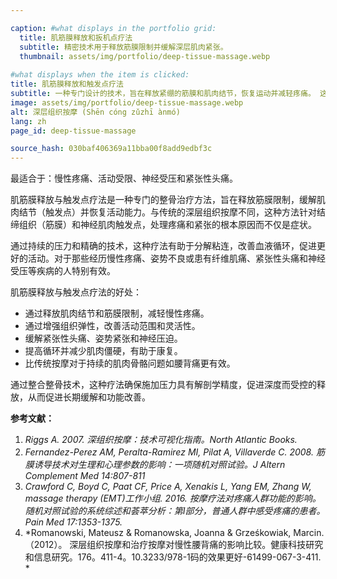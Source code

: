 ```yaml
---

caption: #what displays in the portfolio grid:
  title: 肌筋膜释放和扳机点疗法
  subtitle: 精密技术用于释放筋膜限制并缓解深层肌肉紧张。
  thumbnail: assets/img/portfolio/deep-tissue-massage.webp
  
#what displays when the item is clicked:
title: 肌筋膜释放和触发点疗法
subtitle: 一种专门设计的技术，旨在释放紧绷的筋膜和肌肉结节，恢复运动并减轻疼痛。 这种治疗对于像纤维肌痛、慢性疼痛和紧张相关不适等疾病特别有效。
image: assets/img/portfolio/deep-tissue-massage.webp
alt: 深层组织按摩 (Shēn cóng zǔzhī ànmó)
lang: zh
page_id: deep-tissue-massage

source_hash: 030baf406369a11bba00f8add9edbf3c
---
```

最适合于：慢性疼痛、活动受限、神经受压和紧张性头痛。

肌筋膜释放与触发点疗法是一种专门的整骨治疗方法，旨在释放筋膜限制，缓解肌肉结节（触发点）并恢复活动能力。与传统的深层组织按摩不同，这种方法针对结缔组织（筋膜）和神经肌肉触发点，处理疼痛和紧张的根本原因而不仅是症状。

通过持续的压力和精确的技术，这种疗法有助于分解粘连，改善血液循环，促进更好的活动。对于那些经历慢性疼痛、姿势不良或患有纤维肌痛、紧张性头痛和神经受压等疾病的人特别有效。

肌筋膜释放与触发点疗法的好处：
- 通过释放肌肉结节和筋膜限制，减轻慢性疼痛。
- 通过增强组织弹性，改善活动范围和灵活性。
- 缓解紧张性头痛、姿势紧张和神经压迫。
- 提高循环并减少肌肉僵硬，有助于康复。
- 比传统按摩对于持续的肌肉骨骼问题如腰背痛更有效。

通过整合整骨技术，这种疗法确保施加压力具有解剖学精度，促进深度而受控的释放，从而促进长期缓解和功能改善。

**参考文献：**
1. *Riggs A. 2007. 深组织按摩：技术可视化指南。North Atlantic Books.*
2. *Fernandez-Perez AM, Peralta-Ramirez MI, Pilat A, Villaverde C. 2008. 筋膜诱导技术对生理和心理参数的影响：一项随机对照试验。J Altern Complement Med 14:807-811*
3. *Crawford C, Boyd C, Paat CF, Price A, Xenakis L, Yang EM, Zhang W, massage therapy (EMT)工作小组. 2016. 按摩疗法对疼痛人群功能的影响。随机对照试验的系统综述和荟萃分析：第I部分，普通人群中感受疼痛的患者。Pain Med 17:1353-1375.*
4. *Romanowski, Mateusz & Romanowska, Joanna & Grześkowiak, Marcin.（2012）。 深层组织按摩和治疗按摩对慢性腰背痛的影响比较。健康科技研究和信息研究。176。411-4。10.3233/978-1码的效果更好-61499-067-3-411. *